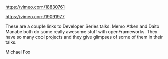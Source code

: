 https://vimeo.com/18830761

https://vimeo.com/19091977

These are a couple links to Developer Series talks. Memo Atken and Daito 
Manabe both do some really awesome stuff with openFrameworks. They have 
so many cool projects and they give glimpses of some of them in their
talks.

Michael Fox

